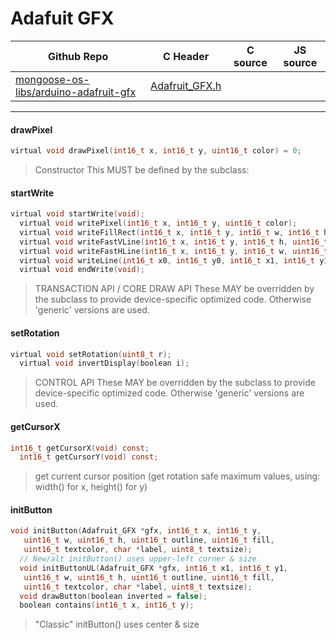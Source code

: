 # Adafuit GFX
| Github Repo | C Header | C source  | JS source |
| ----------- | -------- | --------  | ----------------- |
| [mongoose-os-libs/arduino-adafruit-gfx](https://github.com/mongoose-os-libs/arduino-adafruit-gfx) | [Adafruit_GFX.h](https://github.com/mongoose-os-libs/arduino-adafruit-gfx/blob/master/include/Adafruit_GFX.h) | &nbsp;  | &nbsp;         |




 ----- 
#### drawPixel

```c
virtual void drawPixel(int16_t x, int16_t y, uint16_t color) = 0;
```
> Constructor
> This MUST be defined by the subclass:
#### startWrite

```c
virtual void startWrite(void);
  virtual void writePixel(int16_t x, int16_t y, uint16_t color);
  virtual void writeFillRect(int16_t x, int16_t y, int16_t w, int16_t h, uint16_t color);
  virtual void writeFastVLine(int16_t x, int16_t y, int16_t h, uint16_t color);
  virtual void writeFastHLine(int16_t x, int16_t y, int16_t w, uint16_t color);
  virtual void writeLine(int16_t x0, int16_t y0, int16_t x1, int16_t y1, uint16_t color);
  virtual void endWrite(void);
```
> TRANSACTION API / CORE DRAW API
> These MAY be overridden by the subclass to provide device-specific
> optimized code.  Otherwise 'generic' versions are used.
#### setRotation

```c
virtual void setRotation(uint8_t r);
  virtual void invertDisplay(boolean i);
```
> CONTROL API
> These MAY be overridden by the subclass to provide device-specific
> optimized code.  Otherwise 'generic' versions are used.
#### getCursorX

```c
int16_t getCursorX(void) const;
  int16_t getCursorY(void) const;
```
> get current cursor position (get rotation safe maximum values, using: width() for x, height() for y)
#### initButton

```c
void initButton(Adafruit_GFX *gfx, int16_t x, int16_t y,
   uint16_t w, uint16_t h, uint16_t outline, uint16_t fill,
   uint16_t textcolor, char *label, uint8_t textsize);
  // New/alt initButton() uses upper-left corner & size
  void initButtonUL(Adafruit_GFX *gfx, int16_t x1, int16_t y1,
   uint16_t w, uint16_t h, uint16_t outline, uint16_t fill,
   uint16_t textcolor, char *label, uint8_t textsize);
  void drawButton(boolean inverted = false);
  boolean contains(int16_t x, int16_t y);
```
> "Classic" initButton() uses center & size
